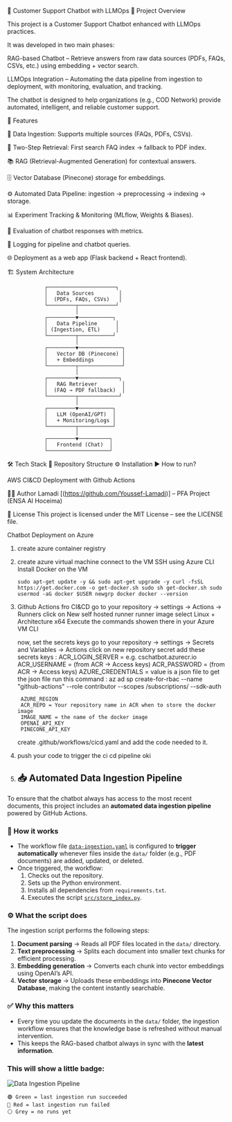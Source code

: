 🤖 Customer Support Chatbot with LLMOps
📌 Project Overview

This project is a Customer Support Chatbot enhanced with LLMOps practices.

It was developed in two main phases:

RAG-based Chatbot – Retrieve answers from raw data sources (PDFs, FAQs, CSVs, etc.) using embedding + vector search.

LLMOps Integration – Automating the data pipeline from ingestion to deployment, with monitoring, evaluation, and tracking.

The chatbot is designed to help organizations (e.g., COD Network) provide automated, intelligent, and reliable customer support.

🚀 Features

📂 Data Ingestion: Supports multiple sources (FAQs, PDFs, CSVs).

🔎 Two-Step Retrieval: First search FAQ index → fallback to PDF index.

📚 RAG (Retrieval-Augmented Generation) for contextual answers.

🗄 Vector Database (Pinecone) storage for embeddings.

⚙️ Automated Data Pipeline: ingestion → preprocessing → indexing → storage.

📊 Experiment Tracking & Monitoring (MLflow, Weights & Biases).

🧪 Evaluation of chatbot responses with metrics.

📜 Logging for pipeline and chatbot queries.

🌐 Deployment as a web app (Flask backend + React frontend).

🏗️ System Architecture

                ┌──────────────────────┐
                │   Data Sources        │
                │  (PDFs, FAQs, CSVs)   │
                └─────────┬────────────┘
                          │
                ┌─────────▼───────────┐
                │   Data Pipeline      │
                │ (Ingestion, ETL)     │
                └─────────┬───────────┘
                          │
                ┌─────────▼──────────────┐
                │   Vector DB (Pinecone) │
                │   + Embeddings         │
                └─────────┬──────────────┘
                          │
                ┌─────────▼─────────────┐
                │   RAG Retriever        │
                │  (FAQ → PDF fallback)  │
                └─────────┬─────────────┘
                          │
                ┌─────────▼───────────┐
                │   LLM (OpenAI/GPT)  │
                │   + Monitoring/Logs │
                └─────────┬───────────┘
                          │
                ┌─────────▼──────────┐
                │   Frontend (Chat)  │
                └────────────────────┘


🛠️ Tech Stack
📂 Repository Structure
⚙️ Installation
▶️ How to run?

AWS CI&CD Deployment with Github Actions


👨‍💻 Author
    Lamadi [(https://github.com/Youssef-Lamadi)] – PFA Project (ENSA Al Hoceima)

📜 License
    This project is licensed under the MIT License – see the LICENSE file.

Chatbot Deployment on Azure

1. create azure container registry 
2. create azure virtual machine 
    connect to the VM SSH using Azure CLI
    Install Docker on the VM

    `sudo apt-get update -y && sudo apt-get upgrade -y
    curl -fsSL https://get.docker.com -o get-docker.sh
    sudo sh get-docker.sh
    sudo usermod -aG docker $USER
    newgrp docker
    docker --version
    `

3. Github Actions fro CI&CD
    go to your repository -> settings -> Actions -> Runners
    click on New self hosted runner
    runner image select Linux + Architecture x64
    Execute the commands showen there in your Azure VM CLI

    now, set the secrets keys
    go to your repository -> settings -> Secrets and Variables -> Actions
    click on new repository secret
    add these secrets keys :
        ACR_LOGIN_SERVER = e.g. cschatbot.azurecr.io
        ACR_USERNAME = (from ACR → Access keys)
        ACR_PASSWORD = (from ACR → Access keys) 
        AZURE_CREDENTIALS = value is a json file 
        to get the json file run this command :
        az ad sp create-for-rbac --name "github-actions" --role contributor --scopes /subscriptions/<subscribtionid> --sdk-auth

        AZURE_REGION 
        ACR_REPO = Your repository name in ACR when to store the docker image
        IMAGE_NAME = the name of the docker image
        OPENAI_API_KEY
        PINECONE_API_KEY

    create .github/workflows/cicd.yaml and add the code needed to it.

4. push your code to trigger the ci cd pipeline oki



5. ## 📥 Automated Data Ingestion Pipeline

To ensure that the chatbot always has access to the most recent documents, this project includes an **automated data ingestion pipeline** powered by GitHub Actions.

### 🔄 How it works
- The workflow file [`data-ingestion.yaml`](.github/workflows/data-ingestion.yaml) is configured to **trigger automatically** whenever files inside the `data/` folder (e.g., PDF documents) are added, updated, or deleted.
- Once triggered, the workflow:
  1. Checks out the repository.
  2. Sets up the Python environment.
  3. Installs all dependencies from `requirements.txt`.
  4. Executes the script [`src/store_index.py`](src/store_index.py).

### ⚙️ What the script does
The ingestion script performs the following steps:
1. **Document parsing** → Reads all PDF files located in the `data/` directory.
2. **Text preprocessing** → Splits each document into smaller text chunks for efficient processing.
3. **Embedding generation** → Converts each chunk into vector embeddings using OpenAI’s API.
4. **Vector storage** → Uploads these embeddings into **Pinecone Vector Database**, making the content instantly searchable.

### ✅ Why this matters
- Every time you update the documents in the `data/` folder, the ingestion workflow ensures that the knowledge base is refreshed without manual intervention.
- This keeps the RAG-based chatbot always in sync with the **latest information**.

### This will show a little badge:
![Data Ingestion Pipeline](https://github.com/Youssef-Lamadi/Customer_Support_LLMOps/actions/workflows/data-ingestion.yaml/badge.svg)

    
    🟢 Green = last ingestion run succeeded
    🔴 Red = last ingestion run failed
    ⚪ Grey = no runs yet
